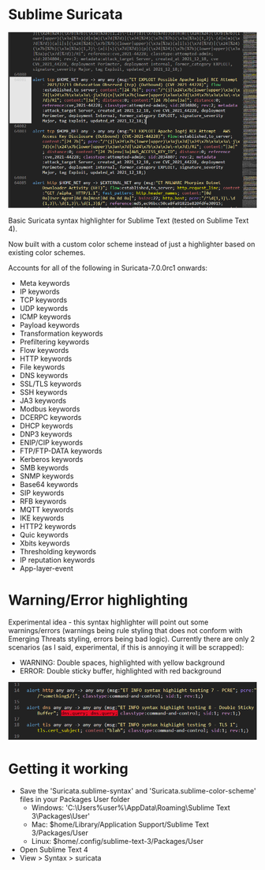 # Sublime Suricata

![Alt text](/showcase.png)

Basic Suricata syntax highlighter for Sublime Text (tested on Sublime Text 4).

Now built with a custom color scheme instead of just a highlighter based on existing color schemes.

Accounts for all of the following in Suricata-7.0.0rc1 onwards:
- Meta keywords
- IP keywords
- TCP keywords
- UDP keywords
- ICMP keywords
- Payload keywords
- Transformation keywords
- Prefiltering keywords
- Flow keywords
- HTTP keywords
- File keywords
- DNS keywords
- SSL/TLS keywords
- SSH keywords
- JA3 keywords
- Modbus keywords
- DCERPC keywords
- DHCP keywords
- DNP3 keywords
- ENIP/CIP keywords
- FTP/FTP-DATA keywords
- Kerberos keywords
- SMB keywords
- SNMP keywords
- Base64 keywords
- SIP keywords
- RFB keywords
- MQTT keywords
- IKE keywords
- HTTP2 keywords
- Quic keywords
- Xbits keywords
- Thresholding keywords
- IP reputation keywords
- App-layer-event

# Warning/Error highlighting
Experimental idea - this syntax highlighter will point out some warnings/errors (warnings being rule styling that does not conform with Emerging Threats styling, errors being bad logic).  Currently there are only 2 scenarios (as I said, experimental, if this is annoying it will be scrapped):
- WARNING: Double spaces, highlighted with yellow background
- ERROR: Double sticky buffer, highlighted with red background

![Alt text](/double_buffer.png)

# Getting it working
- Save the 'Suricata.sublime-syntax' and 'Suricata.sublime-color-scheme' files in your Packages User folder
  - Windows: 'C:\Users\%user%\AppData\Roaming\Sublime Text 3\Packages\User'
  - Mac: $home/Library/Application Support/Sublime Text 3/Packages/User
  - Linux: $home/.config/sublime-text-3/Packages/User
- Open Sublime Text 4
- View > Syntax > suricata
